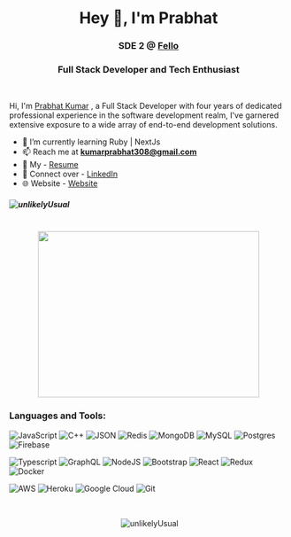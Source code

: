 <h1 align="center">Hey 👋, I'm Prabhat</h1>
<h3 align="center">SDE 2 @ <a href="https://fello.in/"> Fello </a> </h3>
<h3 align="center">Full Stack Developer and Tech Enthusiast</h3>

<br/>

Hi, I'm [Prabhat Kumar](https://unlikelyusual.github.io/portfolio/) , a Full Stack Developer with four years of dedicated professional experience in the software development realm, I've garnered extensive exposure to a wide array of end-to-end development solutions.

  - 🌱 I’m currently learning Ruby | NextJs
  - 📫 Reach me at **kumarprabhat308@gmail.com**
  - 📝 My - [Resume](https://drive.google.com/file/d/1jIVz1NHRtF3zlJ8jCpohBx7aJov3BOru/view)
  - 📝 Connect over -  [LinkedIn](https://www.linkedin.com/in/prabhat-kumar-b3283012b/)
  - 🌐 Website - [Website](https://prabhatkumar.dev/)

<h5><p align="left"> <img src="https://komarev.com/ghpvc/?username=unlikelyUsual&label=Profile%20views&color=0e75b6&style=flat" alt="unlikelyUsual" /> </p> </h5>
<br/>
<div width="100%" align="center" ><img align="center" height='300' width='400' src='https://s10.gifyu.com/images/6M8G.gif'></img></div>

<h3 align="left">Languages and Tools:</h3>

![JavaScript](https://img.shields.io/badge/javascript-%23323330.svg?style=for-the-badge&logo=javascript&logoColor=%23F7DF1E)
![C++](https://img.shields.io/badge/c++-%2300599C.svg?style=for-the-badge&logo=c%2B%2B&logoColor=white)
![JSON](https://img.shields.io/badge/json-5E5C5C?style=for-the-badge&logo=json&logoColor=white)
![Redis](https://img.shields.io/badge/redis-%23DD0031.svg?style=for-the-badge&logo=redis&logoColor=white)
![MongoDB](https://img.shields.io/badge/MongoDB-%234ea94b.svg?style=for-the-badge&logo=mongodb&logoColor=white)
![MySQL](https://img.shields.io/badge/MySQL-00000F?style=for-the-badge&logo=mysql&logoColor=white)
![Postgres](https://img.shields.io/badge/postgres-%23316192.svg?style=for-the-badge&logo=postgresql&logoColor=white)
![Firebase](https://img.shields.io/badge/firebase-%23039BE5.svg?style=for-the-badge&logo=firebase)
<br/>

![Typescript](https://img.shields.io/badge/TypeScript-007ACC?style=for-the-badge&logo=typescript&logoColor=white)
![GraphQL](https://img.shields.io/badge/-GraphQL-E10098?style=for-the-badge&logo=graphql&logoColor=white)
![NodeJS](https://img.shields.io/badge/node.js-6DA55F?style=for-the-badge&logo=node.js&logoColor=white)
![Bootstrap](https://img.shields.io/badge/Bootstrap-563D7C?style=for-the-badge&logo=bootstrap&logoColor=white)
![React](https://img.shields.io/badge/react-%2320232a.svg?style=for-the-badge&logo=react&logoColor=%2361DAFB)
![Redux](https://img.shields.io/badge/redux-%23593d88.svg?style=for-the-badge&logo=redux&logoColor=white)
![Docker](https://img.shields.io/badge/docker-%230db7ed.svg?style=for-the-badge&logo=docker&logoColor=white)
<br/>

![AWS](https://img.shields.io/badge/Amazon_AWS-FF9900?style=for-the-badge&logo=amazonaws&logoColor=white)
![Heroku](https://img.shields.io/badge/Heroku-430098?style=for-the-badge&logo=heroku&logoColor=white)
![Google Cloud](https://img.shields.io/badge/GoogleCloud-%234285F4.svg?style=for-the-badge&logo=google-cloud&logoColor=white)
![Git](https://img.shields.io/badge/git-%23F05033.svg?style=for-the-badge&logo=git&logoColor=white)

<br/>


<p align="center">&nbsp;<img align="center" src="https://github-readme-stats.vercel.app/api?username=unlikelyUsual&show_icons=true&locale=en&theme=prussian" alt="unlikelyUsual" /></p>
